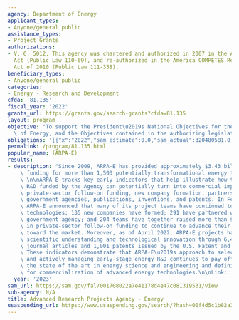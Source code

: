 ```yaml
---
agency: Department of Energy
applicant_types:
- Anyone/general public
assistance_types:
- Project Grants
authorizations:
- V, 6, 5012, This agency was chartered and authorized in 2007 in the America COMPETES
  Act (Public Law 110-69), and re-authorized in the America COMPETES Reauthorization
  Act of 2010 (Public Law 111-358).
beneficiary_types:
- Anyone/general public
categories:
- Energy - Research and Development
cfda: '81.135'
fiscal_year: '2022'
grants_url: https://grants.gov/search-grants?cfda=81.135
layout: program
objective: "To support the President\u2019s National Objectives for the Department\
  \ of Energy, and the Objectives contained in the authorizing legislation."
obligations: '[{"x":"2022","sam_estimate":0.0,"sam_actual":320480581.0,"usa_spending_actual":320480581.22},{"x":"2023","sam_estimate":433000000.0,"sam_actual":0.0,"usa_spending_actual":361997887.1},{"x":"2024","sam_estimate":0.0,"sam_actual":0.0,"usa_spending_actual":10229204.5}]'
permalink: /program/81.135.html
popular_name: (ARPA-E)
results:
- description: "Since 2009, ARPA-E has provided approximately $3.43 billion in R&D\
    \ funding for more than 1,503 potentially transformational energy technology projects.\
    \ \n\nARPA-E tracks key early indicators that help illustrate how the advanced\
    \ R&D funded by the Agency can potentially turn into commercial impact, including\
    \ private-sector follow-on funding, new company formation, partnership with other\
    \ government agencies, publications, inventions, and patents. In February 2023,\
    \ ARPA-E announced that many of its project teams have continued to advance their\
    \ technologies: 135 new companies have formed; 291 have partnered with another\
    \ government agency; and 204 teams have together raised more than $11.4 billion\
    \ in private-sector follow-on funding to continue to advance their technology\
    \ toward the market. Moreover, as of April 2022, ARPA-E projects have helped advance\
    \ scientific understanding and technological innovation through 6,496 peer-reviewed\
    \ journal articles and 1,001 patents issued by the U.S. Patent and Trademark Office.\
    \ These indicators demonstrate that ARPA-E\u2019s approach to selecting, funding,\
    \ and actively managing early-stage energy R&D continues to pay off, advancing\
    \ the state of the art in energy science and engineering and defining new opportunities\
    \ for commercialization of advanced energy technologies.\n\nLink:  https://arpa-e.energy.gov/?q=site-page/arpa-e-impact"
  year: '2023'
sam_url: https://sam.gov/fal/001708022a7e41178d4e47c081319531/view
sub-agency: N/A
title: Advanced Research Projects Agency - Energy
usaspending_url: https://www.usaspending.gov/search/?hash=00f4d5c1b82a371ced1c8f9a6508b785
---
```

